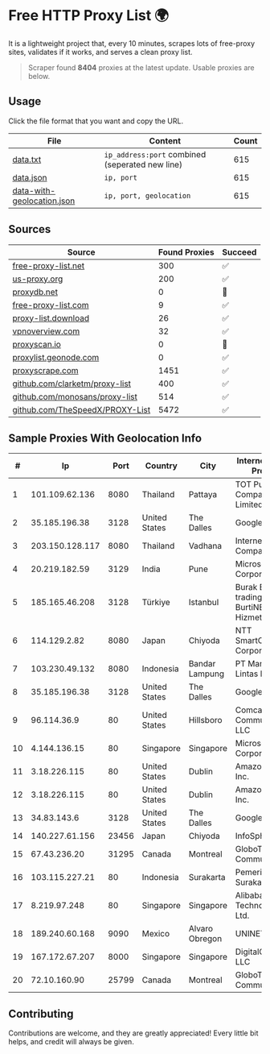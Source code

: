 
# Free HTTP Proxy List 🌍

It is a lightweight project that, every 10 minutes, scrapes lots of free-proxy sites, validates if it works, and serves a clean proxy list.


> Scraper found **8404** proxies at the latest update. Usable proxies are below.

## Usage

Click the file format that you want and copy the URL.


|File|Content|Count|
|----|-------|-----|
|[data.txt](https://raw.githubusercontent.com/themiralay/Proxy-List-World/master/data.txt)|`ip_address:port` combined (seperated new line)|615|
|[data.json](https://raw.githubusercontent.com/themiralay/Proxy-List-World/master/data.json)|`ip, port`|615|
|[data-with-geolocation.json](https://raw.githubusercontent.com/themiralay/Proxy-List-World/master/data-with-geolocation.json)|`ip, port, geolocation`|615|

## Sources

|Source|Found Proxies|Succeed|
|------|-------------|-------|
|[free-proxy-list.net](https://free-proxy-list.net)|300|✅|
|[us-proxy.org](https://www.us-proxy.org)|200|✅|
|[proxydb.net](http://proxydb.net)|0|🚫|
|[free-proxy-list.com](https://free-proxy-list.com/?page=&port=&type%5B%5D=http&type%5B%5D=https&up_time=0&search=Search)|9|✅|
|[proxy-list.download](https://www.proxy-list.download/HTTP)|26|✅|
|[vpnoverview.com](https://vpnoverview.com/privacy/anonymous-browsing/free-proxy-servers)|32|✅|
|[proxyscan.io](https://www.proxyscan.io)|0|🚫|
|[proxylist.geonode.com](https://proxylist.geonode.com/api/proxy-list?limit=300&page=1&sort_by=lastChecked&sort_type=desc&protocols=http,https)|0|✅|
|[proxyscrape.com](https://api.proxyscrape.com/v2/?request=displayproxies&protocol=http&timeout=10000&country=all&ssl=all&anonymity=all)|1451|✅|
|[github.com/clarketm/proxy-list](https://raw.githubusercontent.com/clarketm/proxy-list/master/proxy-list-raw.txt)|400|✅|
|[github.com/monosans/proxy-list](https://raw.githubusercontent.com/monosans/proxy-list/main/proxies/http.txt)|514|✅|
|[github.com/TheSpeedX/PROXY-List](https://raw.githubusercontent.com/TheSpeedX/PROXY-List/master/http.txt)|5472|✅|


## Sample Proxies With Geolocation Info

|#|Ip|Port|Country|City|Internet Service Provider|
|-|--|----|-------|----|-------------------------|
|1|101.109.62.136|8080|Thailand|Pattaya|TOT Public Company Limited|
|2|35.185.196.38|3128|United States|The Dalles|Google LLC|
|3|203.150.128.117|8080|Thailand|Vadhana|Internet Thailand Company Ltd|
|4|20.219.182.59|3129|India|Pune|Microsoft Corporation|
|5|185.165.46.208|3128|Türkiye|Istanbul|Burak Buylu trading as BurtiNET Internet Hizmetleri|
|6|114.129.2.82|8080|Japan|Chiyoda|NTT SmartConnect Corporation|
|7|103.230.49.132|8080|Indonesia|Bandar Lampung|PT Mandala Lintas Nusa|
|8|35.185.196.38|3128|United States|The Dalles|Google LLC|
|9|96.114.36.9|80|United States|Hillsboro|Comcast Cable Communications, LLC|
|10|4.144.136.15|80|Singapore|Singapore|Microsoft Corporation|
|11|3.18.226.115|80|United States|Dublin|Amazon.com, Inc.|
|12|3.18.226.115|80|United States|Dublin|Amazon.com, Inc.|
|13|34.83.143.6|3128|United States|The Dalles|Google LLC|
|14|140.227.61.156|23456|Japan|Chiyoda|InfoSphere|
|15|67.43.236.20|31295|Canada|Montreal|GloboTech Communications|
|16|103.115.227.21|80|Indonesia|Surakarta|Pemerintah Kota Surakarta|
|17|8.219.97.248|80|Singapore|Singapore|Alibaba (US) Technology Co., Ltd.|
|18|189.240.60.168|9090|Mexico|Alvaro Obregon|UNINET|
|19|167.172.67.207|8000|Singapore|Singapore|DigitalOcean, LLC|
|20|72.10.160.90|25799|Canada|Montreal|GloboTech Communications|



## Contributing

Contributions are welcome, and they are greatly appreciated! Every
little bit helps, and credit will always be given.


